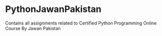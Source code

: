 # PythonJawanPakistan

Contains all assignments related to Certified Python Programming Online Course By Jawan Pakistan 
